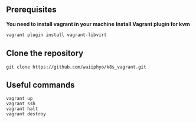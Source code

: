 ## Prerequisites
**You need to install vagrant in your machine**
**Install Vagrant plugin for kvm**
```bash
vagrant plugin install vagrant-libvirt
```
## Clone the repository
```
git clone https://github.com/waiiphyo/k8s_vagrant.git
```
## Useful commands
```
vagrant up
vagrant ssh
vagrant halt
vagrant destroy
```